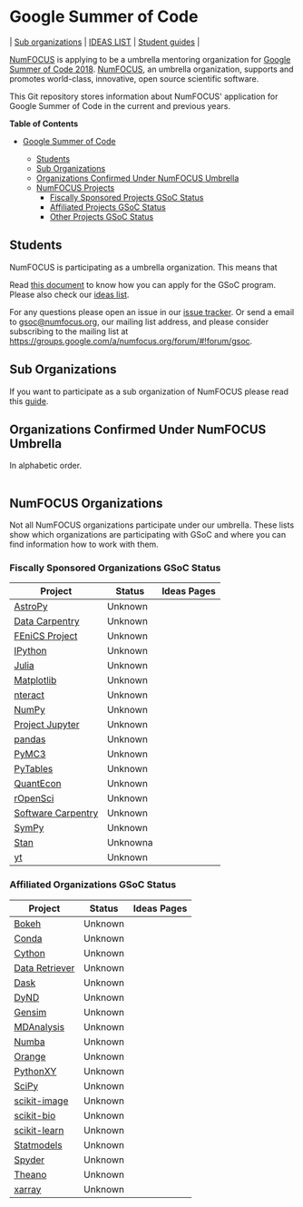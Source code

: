 # Google Summer of Code

| [Sub organizations](https://github.com/numfocus/gsoc/tree/update-docs#sub-organizations) | [IDEAS LIST][IL] | [Student guides][CONTRIBUTING]  |

[NumFOCUS][] is applying to be a umbrella mentoring organization
for [Google Summer of Code 2018][GSoC]. [NumFOCUS][], an umbrella organization,
supports and promotes world-class, innovative, open source scientific software.

<!--
This Git repository stores information about NumFOCUS' participation in
Google Summer of Code 2018 program and previous editions.
-->

This Git repository stores information about NumFOCUS'
application for Google Summer of Code in the current and previous years.

<!-- markdown-toc start - Don't edit this section. Run M-x markdown-toc-generate-toc again -->
**Table of Contents**

- [Google Summer of Code](#google-summer-of-code)

    - [Students](#students)
    - [Sub Organizations](#sub-organizations)
    - [Organizations Confirmed Under NumFOCUS Umbrella](#organizations-confirmed-under-numfocus-umbrella)
    - [NumFOCUS Projects](#numfocus-projects)
        - [Fiscally Sponsored Projects GSoC Status](#fiscally-sponsored-projects-gsoc-status)
        - [Affiliated Projects GSoC Status](#affiliated-projects-gsoc-status)
        - [Other Projects GSoC Status](#other-projects-gsoc-status)

<!-- markdown-toc end -->

## Students 

NumFOCUS is participating as a umbrella organization. This means that 

Read [this document][CONTRIBUTING] to know how you can apply for the
GSoC program. Please also check our [ideas list][IL].

For any questions please open an issue in our [issue tracker][issues].
Or send a email to gsoc@numfocus.org, our mailing list address, and
please consider subscribing to the mailing list at
https://groups.google.com/a/numfocus.org/forum/#!forum/gsoc.

## Sub Organizations

If you want to participate as a sub organization of NumFOCUS please read
this [guide](CONTRIBUTING-mentors.md).

## Organizations Confirmed Under NumFOCUS Umbrella

<!-- 
The list should contain for each project.
 - A short description 
 - link to their website
 - link to ideas page
 - link how to best contact them
 - link to beginners guide
-->

In alphabetic order.

<table>

  
</table>

## NumFOCUS Organizations

Not all NumFOCUS organizations participate under our umbrella. These lists show
which organizations are participating with GSoC and where you can find
information how to work with them.

### Fiscally Sponsored Organizations GSoC Status


| Project                         | Status                            | Ideas Pages                                                                |
| -------                         | ------                            | -----------                                                                |
| [AstroPy]                       | Unknown  |                                   |
| [Data Carpentry][DataCarpentry] | Unknown                           |                                                                            |
| [FEniCS Project][FEniCSproject] | Unknown  |  |
| [IPython]                       | Unknown  |                                                                            |
| [Julia]                         | Unknown  |  |
| [Matplotlib]                    | Unknown  |  |
| [nteract]                       | Unknown  |  |
| [NumPy]                         | Unknown  |                                                                            |
| [Project Jupyter][Jupyter]      | Unknown  |                                                                            |
| [pandas]                        | Unknown                           |                                                                            |
| [PyMC3](pymc3)                  | Unknown  |  |
| [PyTables]                      | Unknown                           |                                                                            |
| [QuantEcon]                     | Unknown  |                                                                            |
| [rOpenSci]                      | Unknown  |                                                                            |
| [Software Carpentry][SCF]       | Unknown  |                                                                            |
| [SymPy]                         | Unknown  |  |
| [Stan]                          | Unknowna |  |
| [yt]                            | Unknown                 |                                                                            |

### Affiliated Organizations GSoC Status

| Project              | Status                           | Ideas Pages                                                                         |
| -------              | ------                           | -----------                                                                         |
| [Bokeh]              | Unknown                          |                                                                                     |
| [Conda]              | Unknown                          |                                                                                     |
| [Cython]             | Unknown                          |                                                                                     |
| [Data Retriever][DR] | Unknown |  |
| [Dask]               | Unknown                          |                                                                                     |
| [DyND]               | Unknown                          |                                                                                     |
| [Gensim]             | Unknown |  |
| [MDAnalysis]         | Unknown |  |
| [Numba]              | Unknown                          |                                                                                     |
| [Orange]             | Unknown                          |                                                                                     |
| [PythonXY]           | Unknown                          |                                                                                     |
| [SciPy]              | Unknown                |  |
| [scikit-image]       | Unknown                          |                                                                                     |
| [scikit-bio]         | Unknown                |                                                                                     |
| [scikit-learn]       | Unknown                |  |
| [Statmodels]         | Unknown                |  |
| [Spyder]             | Unknown                          |                                                                                     |
| [Theano]             | Unknown                |  |
| [xarray]             | Unknown                          |                                                                                     |



[AstroPy]: http://www.astropy.org/
[Bokeh]: http://bokeh.pydata.org/
[CONTRIBUTING]: CONTRIBUTING-students.md
[Conda]: https://github.com/conda/conda
[Cython]: http://cython.org/
[CF]: https://conda-forge.github.io/
[Dask]: http://dask.pydata.org/
[DataCarpentry]: http://datacarpentry.org/
[DR]: http://www.data-retriever.org/
[DyND]: http://libdynd.org/
[FEniCSproject]: https://fenicsproject.org/
[Gensim]: https://radimrehurek.com/gensim/
[GSoC]: https://summerofcode.withgoogle.com/
[IL]: 2018/ideas-list.md
[IPython]: http://ipython.org/
[issues]: https://github.com/numfocus/gsoc/issues
[Julia]: http://julialang.org/
[Jupyter]: http://jupyter.org/
[Matplotlib]: http://matplotlib.sourceforge.net/
[MDAnalysis]: http://mdanalysis.org
[Numba]: http://numba.pydata.org/
[NumFOCUS-Projects]: http://numfocus.org/projects/index.html
[NumFOCUS]: http://numfocus.org/
[NumPy]: http://numpy.scipy.org/
[nteract]: https://nteract.io/
[Orange]: http://orange.biolab.si/
[pandas]: http://pandas.pydata.org/
[PyTables]: http://pytables.github.com/
[PythonXY]: http://code.google.com/p/pythonxy/wiki/Welcome
[rOpenSci]: http://ropensci.org/
[quantecon]: http://quantecon.org/
[SCF]: http://software-carpentry.org/scf/index.html
[scikit-bio]: http://scikit-bio.org/
[scikit-image]: http://scikit-image.org/
[scikit-learn]: http://scikit-learn.org/stable/
[SciPy]: http://www.scipy.org/
[SoftwareCarpentry]: http://software-carpentry.org/
[Spyder]: http://code.google.com/p/spyderlib/
[Statmodels]: http://statsmodels.sourceforge.net/
[Stan]: http://mc-stan.org/
[SymPy]: http://sympy.org
[Theano]: http://deeplearning.net/software/theano/
[xarray]: http://xarray.pydata.org/
[yt]: http://yt-project.org/
